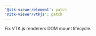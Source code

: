 ```yaml
---
'@itk-viewer/element': patch
'@itk-viewer/vtkjs': patch
---
```


Fix VTK.js renderers DOM mount lifecycle.
